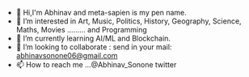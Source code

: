 - 👋 Hi,I'm Abhinav and meta-sapien is my pen name.
- 👀 I’m interested in Art, Music, Politics, History, Geography, Science, Maths, Movies ......... and Programming 
- 🌱 I’m currently learning AI/ML and Blockchain.
- 💞️ I’m looking to collaborate : send in your mail: abhinavsonone06@gmail.com
- 📫 How to reach me ...@Abhinav_Sonone twitter

<!---
meta-sapien/meta-sapien is a ✨ special ✨ repository because its `README.md` (this file) appears on your GitHub profile.
You can click the Preview link to take a look at your changes.
--->
